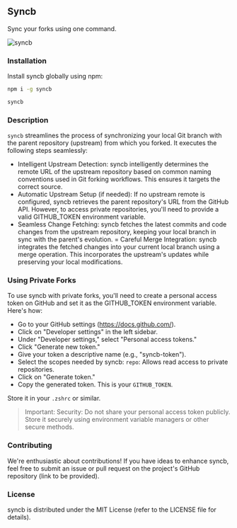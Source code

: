 ## Syncb

Sync your forks using one command.

![syncb](https://github.com/sidmohanty11/syncb/assets/73601258/bd97a908-b9c0-43a3-bbe4-14203fe8c081)

### Installation
Install syncb globally using npm:

```bash
npm i -g syncb
```
```bash
syncb
```

### Description
`syncb` streamlines the process of synchronizing your local Git branch with the parent repository (upstream) from which you forked. It executes the following steps seamlessly:

- Intelligent Upstream Detection:
syncb intelligently determines the remote URL of the upstream repository based on common naming conventions used in Git forking workflows. This ensures it targets the correct source.
- Automatic Upstream Setup (if needed):
If no upstream remote is configured, syncb retrieves the parent repository's URL from the GitHub API. However, to access private repositories, you'll need to provide a valid GITHUB_TOKEN environment variable.
- Seamless Change Fetching:
syncb fetches the latest commits and code changes from the upstream repository, keeping your local branch in sync with the parent's evolution.
= Careful Merge Integration:
syncb integrates the fetched changes into your current local branch using a merge operation. This incorporates the upstream's updates while preserving your local modifications.

### Using Private Forks
To use syncb with private forks, you'll need to create a personal access token on GitHub and set it as the GITHUB_TOKEN environment variable. Here's how:

- Go to your GitHub settings (https://docs.github.com/).
- Click on "Developer settings" in the left sidebar.
- Under "Developer settings," select "Personal access tokens."
- Click "Generate new token."
- Give your token a descriptive name (e.g., "syncb-token").
- Select the scopes needed by syncb: `repo`: Allows read access to private repositories.
- Click on "Generate token."
- Copy the generated token. This is your `GITHUB_TOKEN`.

Store it in your `.zshrc` or similar.

> Important:
> Security: Do not share your personal access token publicly. Store it securely using environment variable managers or other secure methods.

### Contributing
We're enthusiastic about contributions! If you have ideas to enhance syncb, feel free to submit an issue or pull request on the project's GitHub repository (link to be provided).

### License
syncb is distributed under the MIT License (refer to the LICENSE file for details).
